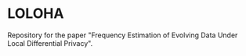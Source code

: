 # LOLOHA
Repository for the paper "Frequency Estimation of Evolving Data Under Local Differential Privacy".
